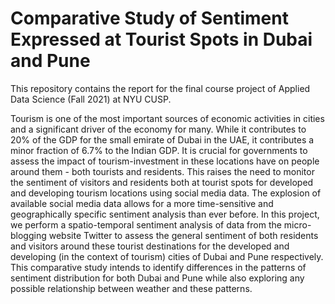 # Comparative Study of Sentiment Expressed at Tourist Spots in Dubai and Pune

This repository contains the report for the final course project of Applied Data Science (Fall 2021) at NYU CUSP.

Tourism is one of the most important sources of economic activities in cities and a significant driver of the economy for many. While it contributes to 20% of the GDP for the small emirate of Dubai in the UAE, it contributes a minor fraction of 6.7% to the Indian GDP. It is crucial for governments to assess the impact of tourism-investment in these locations have on people around them - both tourists and residents. This raises the need to monitor the sentiment of visitors and residents both at tourist spots for developed and developing tourism locations using social media data. The explosion of available social media data allows for a more time-sensitive and geographically specific sentiment analysis than ever before. In this project, we perform a spatio-temporal sentiment analysis of data from the micro-blogging website Twitter to assess the general sentiment of both residents and visitors around these tourist destinations for the developed and developing (in the context of tourism) cities of Dubai and Pune respectively. This comparative study intends to identify differences in the patterns of sentiment distribution for both Dubai and Pune while also exploring any possible relationship between weather and these patterns.
